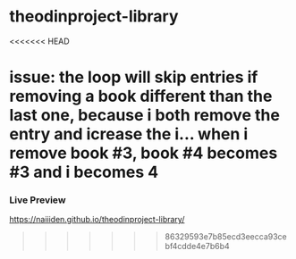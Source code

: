 # theodinproject-library
<<<<<<< HEAD

issue: 
the loop will skip entries if removing a book different than the last one, because i both remove the entry and icrease the i... when i remove book #3, book #4 becomes #3 and i becomes 4
=======
### Live Preview
https://naiiiden.github.io/theodinproject-library/
>>>>>>> 86329593e7b85ecd3eecca93cebf4cdde4e7b6b4

